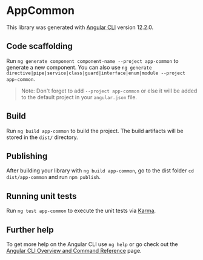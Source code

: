 # AppCommon

This library was generated with [Angular CLI](https://github.com/angular/angular-cli) version 12.2.0.

## Code scaffolding

Run `ng generate component component-name --project app-common` to generate a new component. You can also use `ng generate directive|pipe|service|class|guard|interface|enum|module --project app-common`.
> Note: Don't forget to add `--project app-common` or else it will be added to the default project in your `angular.json` file. 

## Build

Run `ng build app-common` to build the project. The build artifacts will be stored in the `dist/` directory.

## Publishing

After building your library with `ng build app-common`, go to the dist folder `cd dist/app-common` and run `npm publish`.

## Running unit tests

Run `ng test app-common` to execute the unit tests via [Karma](https://karma-runner.github.io).

## Further help

To get more help on the Angular CLI use `ng help` or go check out the [Angular CLI Overview and Command Reference](https://angular.io/cli) page.
